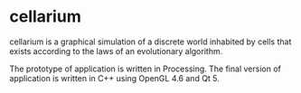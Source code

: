 # cellarium
cellarium is a graphical simulation of a discrete world inhabited by cells that exists according to the laws of an evolutionary algorithm.

The prototype of application is written in Processing.
The final version of application is written in C++ using OpenGL 4.6 and Qt 5.
